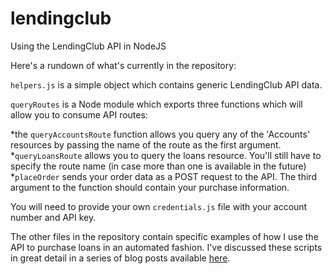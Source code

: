 # lendingclub
Using the LendingClub API in NodeJS

Here's a rundown of what's currently in the repository:

`helpers.js` is a simple object which contains generic LendingClub API data.

`queryRoutes` is a Node module which exports three functions which will allow you to consume API routes:

  *the `queryAccountsRoute` function allows you query any of the 'Accounts' resources by passing the name of the route as the first argument.
  *`queryLoansRoute` allows you to query the loans resource. You'll still have to specify the route name (in case more than one is available in the future)
  *`placeOrder` sends your order data as a POST request to the API. The third argument to the function should contain your purchase information.
  
You will need to provide your own `credentials.js` file with your account number and API key.

The other files in the repository contain specific examples of how I use the API to purchase loans in an automated fashion. I've discussed these scripts in great detail in a series of blog posts available [here](http://dandorset.me/wp/2015/04/using-the-lending-club-api-part-1/).

